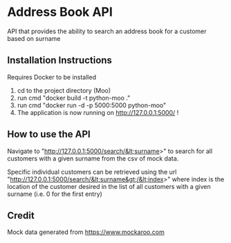 # Address Book API

API that provides the ability to search an address book for a customer based on surname

## Installation Instructions
Requires Docker to be installed

1. cd to the project directory (Moo)
2. run cmd "docker build -t python-moo ."
3. run cmd "docker run -d -p 5000:5000 python-moo"
4. The application is now running on http://127.0.0.1:5000/ !

## How to use the API
Navigate to "http://127.0.0.1:5000/search/&lt;surname&gt;"  to search for all customers with a given surname from the
csv of mock data.

Specific individual customers can be retrieved using the url "http://127.0.0.1:5000/search/&lt;surname&gt;/&lt;index&gt;" where
index is the location of the customer desired in the list of all customers with a given surname (i.e. 0 for the first
entry)

## Credit
Mock data generated from https://www.mockaroo.com